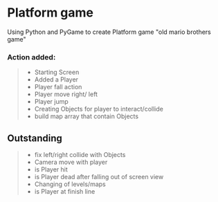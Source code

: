 # Platform game
Using Python and PyGame to create Platform game "old mario brothers game"

### Action added:
> * Starting Screen
> * Added a Player
> * Player fall action
> * Player move right/ left
> * Player jump
> * Creating Objects for player to interact/collide
> * build map array that contain Objects 

## Outstanding
> * fix left/right collide with Objects
> * Camera move with player
> * is Player hit
> * is Player dead after falling out of screen view
> * Changing of levels/maps
> * is Player at finish line